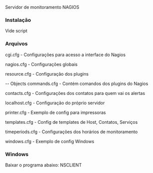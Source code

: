 Servidor de monitoramento NAGIOS

### Instalação
Vide script

### Arquivos
cgi.cfg - Configurações para acesso a interface do Nagios

nagios.cfg - Configurações globais

resource.cfg - Configuração dos plugins



-- Objects
commands.cfg - Contém comandos dos plugins do Nagios

contacts.cfg - Configurações dos contatos para quem vai os alertas

localhost.cfg - Configuração do próprio servidor

printer.cfg - Exemplo de config para impressoras

templates.cfg - Config de templates de Host, Contatos, Serviços

timeperiods.cfg - Configurações dos horários de monitoramento

windows.cfg - Exemplo de config Windows

### Windows
Baixar o programa abaixo:
NSCLIENT
